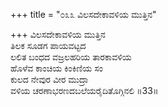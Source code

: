 +++
title = "೦೩೩ ವಿಲಸದೇಕಾವಳಿಯ ಮುತ್ತಿನ"

+++
ವಿಲಸದೇಕಾವಳಿಯ ಮುತ್ತಿನ  
ತಿಲಕ ಸೂಡಗ ಪಾಯವಟ್ಟದ  
ಲಲಿತ ಬಂಧದ ವಜ್ರಲಹರಿಯ ತಾರಕಾವಳಿಯ   
ಹೊಳೆವ ಕಾಂಚಿಯ ಕಿಂಕಿಣಿಯ ಸಂ  
ಕುಲದ ನೇವುರ ವೀರ ಮುದ್ರಾ  
ವಳಿಯ ಚರಣಾಭರಣದಬಲೆಯರೈದಿತೊಗ್ಗಿನಲಿ     ॥33॥